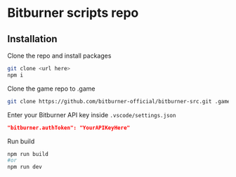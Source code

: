 # Bitburner scripts repo

## Installation

Clone the repo and install packages

```sh
git clone <url here>
npm i
```

Clone the game repo to .game

```sh
git clone https://github.com/bitburner-official/bitburner-src.git .game
```

Enter your Bitburner API key inside `.vscode/settings.json`

```json
"bitburner.authToken": "YourAPIKeyHere"
```

Run build

```sh
npm run build
#or
npm run dev
```
